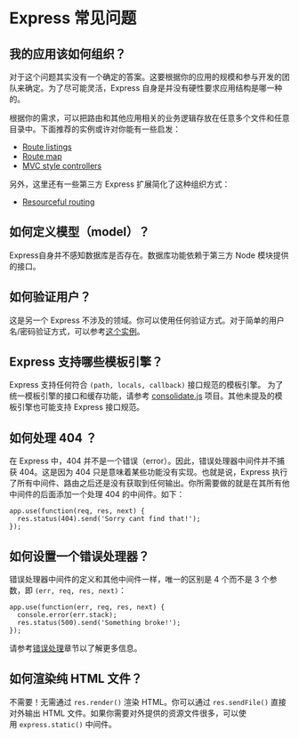 # Express 常见问题

## 我的应用该如何组织？

对于这个问题其实没有一个确定的答案。这要根据你的应用的规模和参与开发的团队来确定。为了尽可能灵活，Express 自身是并没有硬性要求应用结构是哪一种的。

根据你的需求，可以把路由和其他应用相关的业务逻辑存放在任意多个文件和任意目录中。下面推荐的实例或许对你能有一些启发：

*   [Route listings](https://github.com/strongloop/express/blob/4.13.1/examples/route-separation/index.js#L32-47)
*   [Route map](https://github.com/strongloop/express/blob/4.13.1/examples/route-map/index.js#L52-L66)
*   [MVC style controllers](https://github.com/strongloop/express/tree/master/examples/mvc)

另外，这里还有一些第三方 Express 扩展简化了这种组织方式：

*   [Resourceful routing](https://github.com/expressjs/express-resource)

## 如何定义模型（model）？

Express自身并不感知数据库是否存在。数据库功能依赖于第三方 Node 模块提供的接口。

## 如何验证用户？

这是另一个 Express 不涉及的领域。你可以使用任何验证方式。对于简单的用户名/密码验证方式，可以参考[这个实例](https://github.com/strongloop/express/tree/master/examples/auth)。

## Express 支持哪些模板引擎？

Express 支持任何符合 `(path, locals, callback)` 接口规范的模板引擎。 为了统一模板引擎的接口和缓存功能，请参考 [consolidate.js](https://github.com/visionmedia/consolidate.js) 项目。其他未提及的模板引擎也可能支持 Express 接口规范。

## 如何处理 404 ？

在 Express 中，404 并不是一个错误（error）。因此，错误处理器中间件并不捕获 404。这是因为 404 只是意味着某些功能没有实现。也就是说，Express 执行了所有中间件、路由之后还是没有获取到任何输出。你所需要做的就是在其所有他中间件的后面添加一个处理 404 的中间件。如下：

~~~
app.use(function(req, res, next) {
  res.status(404).send('Sorry cant find that!');
});

~~~

## 如何设置一个错误处理器？

错误处理器中间件的定义和其他中间件一样，唯一的区别是 4 个而不是 3 个参数，即 `(err, req, res, next)`：

~~~
app.use(function(err, req, res, next) {
  console.error(err.stack);
  res.status(500).send('Something broke!');
});

~~~

请参考[错误处理](http://www.expressjs.com.cn/guide/error-handling.html)章节以了解更多信息。

## 如何渲染纯 HTML 文件？

不需要！无需通过 `res.render()` 渲染 HTML。你可以通过 `res.sendFile()` 直接对外输出 HTML 文件。如果你需要对外提供的资源文件很多，可以使用 `express.static()` 中间件。